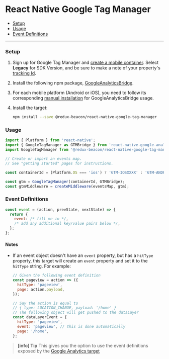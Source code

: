 # React Native Google Tag Manager

* [Setup](#setup)
* [Usage](#usage)
* [Event Definitions](#event-definitions)

----

### Setup

1. Sign up for Google Tag Manager and
   [create a mobile container](https://support.google.com/tagmanager/answer/6103696?hl=en#MobileContainers). Select
   **Legacy** for SDK Version, and be sure to make a note of your property's
   [tracking Id](https://support.google.com/analytics/answer/1008080).

2. Install the following npm package,
   [GoogleAnalyticsBridge](https://www.npmjs.com/package/react-native-google-analytics-bridge).

3. For each mobile platform (Android or iOS), you need to follow
   its corresponding [manual installation](https://github.com/idehub/react-native-google-analytics-bridge/wiki/Manual-installation)
   for GoogleAnalyticsBridge usage.

4. Install the target:

   ```bash
   npm install --save @redux-beacon/react-native-google-tag-manager
   ```

### Usage

   ```js
   import { Platform } from 'react-native';
   import { GoogleTagManager as GTMBridge } from 'react-native-google-analytics-bridge';
   import GoogleTagManager from '@redux-beacon/react-native-google-tag-manager';

   // Create or import an events map.
   // See "getting started" pages for instructions.

   const containerId = (Platform.OS === 'ios') ? 'GTM-IOSXXXX' : 'GTM-ANDROID';

   const gtm = GoogleTagManager(containerId, GTMBridge);
   const gtmMiddleware = createMiddleware(eventsMap, gtm);
   ```

### Event Definitions

```js
const event = (action, prevState, nextState) => {
  return {
    event: /* fill me in */,
    /* add any additional key/value pairs below */,
  };
};
```
#### Notes

* If an event object doesn't have an `event` property, but
  has a `hitType` property, this target will create an `event`
  property and set it to the `hitType` string. For example:

  ```js
  // Given the following event definition
  const pageview = action => ({
    hitType: 'pageview',
    page: action.payload,
  });

  // Say the action is equal to
  // { type: LOCATION_CHANGE, payload: '/home' }
  // The following object will get pushed to the dataLayer
  const dataLayerEvent = {
    hitType: 'pageview',
    event: 'pageview', // this is done automatically
    page: '/home',
  };
  ```

> **[info] Tip**
> This gives you the option to use the event definitions
> exposed by the [Google Analytics target](./google-analytics.md#event-definitions)
